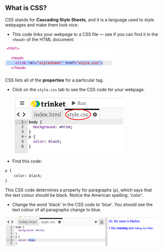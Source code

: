 ## What is CSS?

CSS stands for **Cascading Style Sheets**, and it is a language used to style webpages and make them look nice.

+ This code links your webpage to a CSS file — see if you can find it in the `<head>` of the HTML document:

![zrzut ekranu](images/birthday-css-link.png)

CSS lists all of the **properties** for a particular tag.

+ Click on the `style.css` tab to see the CSS code for your webpage.
    
    ![screenshot](images/birthday-css-tab.png)

+ Find this code:

```html
p {
    color: black;
}
```

This CSS code determines a property for paragraphs (`p`), which says that the text colour should be black. Notice the American spelling: 'color'.

+ Change the word 'black' in the CSS code to 'blue'. You should see the text colour of all paragraphs change to blue.

![zrzut ekranu](images/birthday-edit-css.png)